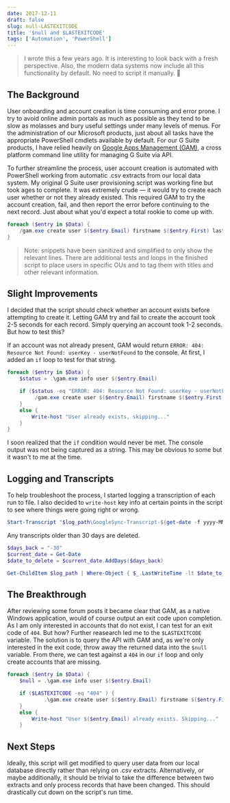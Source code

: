 ```yaml
---
date: 2017-12-11
draft: false
slug: null-LASTEXITCODE
title: '$null and $LASTEXITCODE'
tags: ['Automation', 'PowerShell']
---
```


> I wrote this a few years ago. It is interesting to look back with a fresh perspective. Also, the modern data systems now include all this functionality by default. No need to script it manually. :shrug:

## The Background

User onboarding and account creation is time consuming and error prone. I try to avoid online admin portals as much as possible as they tend to be slow as molasses and bury useful settings under many levels of menus. For the administration of our Microsoft products, just about all tasks have the appropriate PowerShell cmdlets available by default. For our G Suite products, I have relied heavily on [Google Apps Management (GAM)](https://github.com/jay0lee/GAM), a cross platform command line utility for managing G Suite via API.

To further streamline the process, user account creation is automated with PowerShell working from automatic .csv extracts from our local data system. My original G Suite user provisioning script was working fine but took ages to complete. It was extremely crude — it would try to create each user whether or not they already existed. This required GAM to try the account creation, fail, and then report the error before continuing to the next record. Just about what you'd expect a total rookie to come up with.

```powershell
foreach ($entry in $Data) {
    /gam.exe create user $($entry.Email) firstname $($entry.First) lastname $($entry.Last)
}
```


>Note: snippets have been sanitized and simplified to only show the relevant lines. There are additional tests and loops in the finished script to place users in specific OUs and to tag them with titles and other relevant information.


## Slight Improvements

I decided that the script should check whether an account exists before attempting to create it. Letting GAM try and fail to create the account took 2-5 seconds for each record. Simply querying an account took 1-2 seconds. But how to test this? 

If an account was not already present, GAM would return ```ERROR: 404: Resource Not Found: userKey - userNotFound``` to the console. At first, I added an ```if``` loop to test for that string.

```powershell
foreach ($entry in $Data) {
    $status = .\gam.exe info user $($entry.Email)

    if ($status -eq "ERROR: 404: Resource Not Found: userKey - userNotFound" ) {
         /gam.exe create user $($entry.Email) firstname $($entry.First) lastname $($entry.Last)
    }
    else {
        Write-host "User already exists, skipping..."
    }
}
```

I soon realized that the ```if``` condition would never be met. The console output was not being captured as a string. This may be obvious to some but it wasn't to me at the time.

## Logging and Transcripts

To help troubleshoot the process, I started logging a transcription of each run to file. I also decided to ```write-host``` key info at certain points in the script to see where things were going right or wrong.

```powershell
Start-Transcript "$log_path\GoogleSync-Transcript-$(get-date -f yyyy-MM-dd).txt" -Append -IncludeInvocationHeader
```

Any transcripts older than 30 days are deleted.

```powershell
$days_back = "-30"
$current_date = Get-Date
$date_to_delete = $current_date.AddDays($days_back)

Get-ChildItem $log_path | Where-Object { $_.LastWriteTime -lt $date_to_delete } | Remove-Item
```


## The Breakthrough

After reviewing some forum posts it became clear that GAM, as a native Windows application, would of course output an exit code upon completion. As I am only interested in accounts that do not exist, I can test for an exit code of ```404```. But how? Further reasearch led me to the ```$LASTEXITCODE``` variable. The solution is to query the API with GAM and, as we're only interested in the exit code, throw away the returned data into the ```$null``` variable. From there, we can test against a ```404``` in our ```if``` loop and only create accounts that are missing.

```powershell
foreach ($entry in $Data) {
    $null = .\gam.exe info user $($entry.Email)

    if ($LASTEXITCODE -eq "404" ) {
            .\gam.exe create user $($entry.Email) firstname $($entry.First) lastname $($entry.Last)
    }      
    else {
        Write-host "User $($entry.Email) already exists. Skipping..."
    }
```

## Next Steps

Ideally, this script will get modified to query user data from our local database directly rather than relying on .csv extracts. Alternatively, or maybe additionally, it should be trivial to take the difference between two extracts and only process records that have been changed. This should drastically cut down on the script's run time.